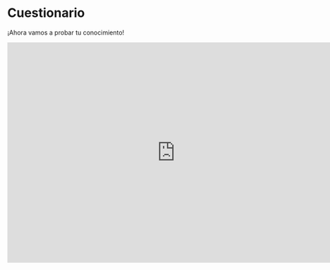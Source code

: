 # Cuestionario

¡Ahora vamos a probar tu conocimiento!

<iframe src="https://docs.google.com/forms/d/e/1FAIpQLSdHyyBarl9EO3jaym3tkqybZNCpdDDrDslyfxhQKQ_o97ORVA/viewform?embedded=true" width="760" height="500" frameborder="0" marginheight="0" marginwidth="0">Loading...</iframe>

